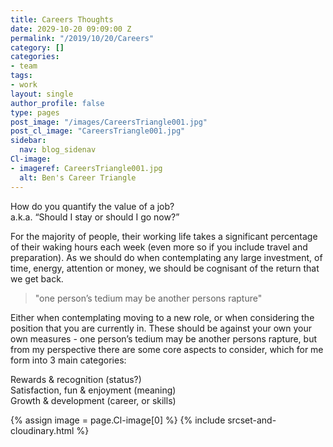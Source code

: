 ```yaml
---
title: Careers Thoughts
date: 2029-10-20 09:09:00 Z
permalink: "/2019/10/20/Careers"
category: []
categories:
- team
tags:
- work
layout: single
author_profile: false
type: pages
post_image: "/images/CareersTriangle001.jpg"
post_cl_image: "CareersTriangle001.jpg"
sidebar:
  nav: blog_sidenav
Cl-image:
- imageref: CareersTriangle001.jpg
  alt: Ben's Career Triangle
---
```


How do you quantify the value of a job?  
a.k.a. “Should I stay or should I go now?”

For the majority of people, their working life takes a significant percentage of their waking hours each week (even more so if you include travel and preparation).
As we should do when contemplating any large investment, of time, energy, attention or money, we should be cognisant of the return that we get back.  

> "one person’s tedium may be another persons rapture"

Either when contemplating moving to a new role, or when considering the position that you are currently in. These should be against your own your own measures - one person’s tedium may be another persons rapture, but from my perspective there are some core aspects to consider, which for me form into 3 main categories:

Rewards & recognition (status?)  
Satisfaction, fun & enjoyment (meaning)  
Growth & development (career, or skills)  


{% assign image = page.Cl-image[0] %}
{% include srcset-and-cloudinary.html %}



